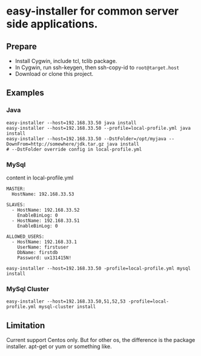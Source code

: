 # easy-installer for common server side applications.

## Prepare

* Install Cygwin, include tcl, tclib package.
* In Cygwin, run ssh-keygen, then ssh-copy-id to ```root@target.host```
* Download or clone this project.

## Examples

### Java
```
easy-installer --host=192.168.33.50 java install
easy-installer --host=192.168.33.50 --profile=local-profile.yml java install
easy-installer --host=192.168.33.50 --DstFolder=/opt/myjava --DownFrom=http://somewhere/jdk.tar.gz java install
# --DstFolder override config in local-profile.yml
```

### MySql

content in local-profile.yml
```
MASTER:
  HostName: 192.168.33.53

SLAVES:
  - HostName: 192.168.33.52
    EnableBinLog: 0
  - HostName: 192.168.33.51
    EnableBinLog: 0

ALLOWED_USERS:
  - HostName: 192.168.33.1
    UserName: firstuser
    DbName: firstdb
    Password: ux131415N!
```

```
easy-installer --host=192.168.33.50 -profile=local-profile.yml mysql install
```


### MySql Cluster

```
easy-installer --host=192.168.33.50,51,52,53 -profile=local-profile.yml mysql-cluster install
```

## Limitation

Current support Centos only. But for other os, the difference is the package installer. apt-get or yum or something like.

